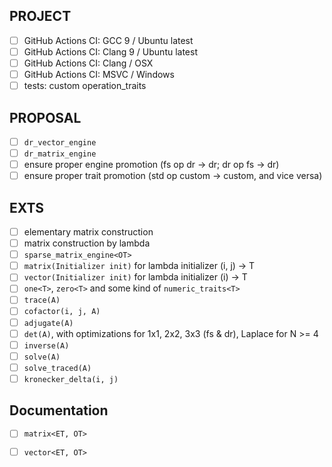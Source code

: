 ## PROJECT

* [ ] GitHub Actions CI: GCC 9 / Ubuntu latest
* [ ] GitHub Actions CI: Clang 9 / Ubuntu latest
* [ ] GitHub Actions CI: Clang / OSX
* [ ] GitHub Actions CI: MSVC / Windows
* [ ] tests: custom operation_traits

## PROPOSAL

* [ ] `dr_vector_engine`
* [ ] `dr_matrix_engine`
* [ ] ensure proper engine promotion (fs op dr -> dr; dr op fs -> dr)
* [ ] ensure proper trait promotion (std op custom -> custom, and vice versa)

## EXTS

* [ ] elementary matrix construction
* [ ] matrix construction by lambda
* [ ] `sparse_matrix_engine<OT>`
* [ ] `matrix(Initializer init)` for lambda initializer (i, j) -> T
* [ ] `vector(Initializer init)` for lambda initializer (i) -> T
* [ ] `one<T>`, `zero<T>` and some kind of `numeric_traits<T>`
* [ ] `trace(A)`
* [ ] `cofactor(i, j, A)`
* [ ] `adjugate(A)`
* [ ] `det(A)`, with optimizations for 1x1, 2x2, 3x3 (fs & dr), Laplace for N >= 4
* [ ] `inverse(A)`
* [ ] `solve(A)`
* [ ] `solve_traced(A)`
* [ ] `kronecker_delta(i, j)`

## Documentation

* [ ] `matrix<ET, OT>`
* [ ] `vector<ET, OT>`

